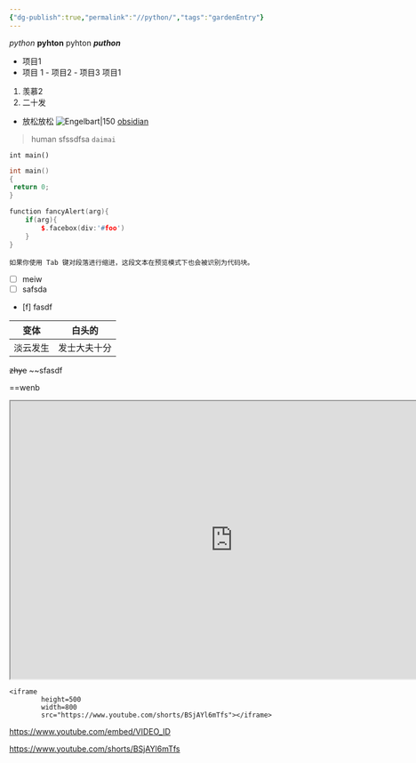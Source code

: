 ```yaml
---
{"dg-publish":true,"permalink":"//python/","tags":"gardenEntry"}
---
```


*python* **pyhton** pyhton _**puthon**_ 

-  项目1
- 项目 1
				- 项目2
				- 项目3
项目1
1. 羡慕2
2. 二十发
- 放松放松
![Engelbart|150](https://history-computer.com/ModernComputer/Basis/images/Engelbart.jpg)
[obsidian](http://obsidian.md)
> human
> sfssdfsa
`daimai `

`int main()`
```cpp
int main()
{
 return 0;
}
```

```cpp
function fancyAlert(arg){
	if(arg){
		$.facebox(div:'#foo')
	}
}
```
	如果你使用 Tab 键对段落进行缩进，这段文本在预览模式下也会被识别为代码块。

- [ ] meiw
- [ ] safsda
- [f] fasdf

| 变体|白头的|
| -- | --- |
| 淡云发生 | 发士大夫十分 |

~~zhye~~
~~sfasdf

==wenb
<iframe 
		height=500
		width=800
		src="https://www.youtube.com/shorts/BSjAYl6mTfs"></iframe>

```type
<iframe 
		height=500
		width=800
		src="https://www.youtube.com/shorts/BSjAYl6mTfs"></iframe>
```
https://www.youtube.com/embed/VIDEO_ID

https://www.youtube.com/shorts/BSjAYl6mTfs
